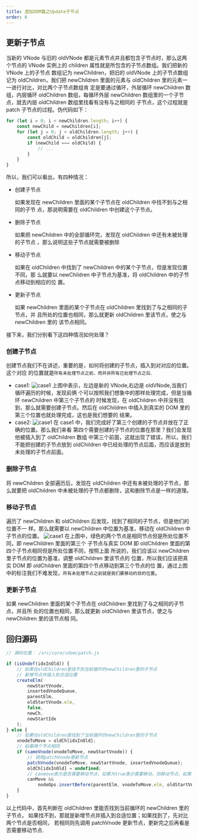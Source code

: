 ```yaml
---
title: 虚拟DOM篇之Update子节点
order: 6
---
```


## 更新子节点

当新的 VNode 与旧的 oldVNode 都是元素节点并且都包含子节点时，那么这两个节点的
VNode 实例上的 children 属性就是所包含的子节点数组。我们把新的 VNode 上的子节点
数组记为 newChildren，把旧的 oldVNode 上的子节点数组记为 oldChildren，我们把
newChildren 里面的元素与 oldChildren 里的元素一一进行对比，对比两个子节点数组肯
定是要通过循环，外层循环 newChildren 数组，内层循环 oldChildren 数组，每循环外层
newChildren 数组里的一个子节点，就去内层 oldChildren 数组里找看有没有与之相同的
子节点，这个过程就是 patch 子节点的过程。伪代码如下：

```js
for (let i = 0; i < newChildren.length; i++) {
	const newChild = newChildren[i];
	for (let j = 0; j < oldChildren.length; j++) {
		const oldChild = oldChildren[j];
		if (newChild === oldChild) {
			// ...
		}
	}
}
```

所以，我们可以看出，有四种情况：

-   创建子节点

    如果发现在 newChildren 里面的某个子节点在 oldChildren 中找不到与之相同的子节
    点，那说明需要在 oldChildren 中创建这个子节点。

-   删除子节点

    如果把 newChildren 中的全部循环完，发现在 oldChildren 中还有未被处理的子节点
    ，那么说明这些子节点就需要被删除

-   移动子节点

    如果在 oldChildren 中找到了 newChildren 中的某个子节点，但是发现位置不同，那
    么就要以 newChildren 中子节点为基准，将 oldChildren 中的子节点移动到相应的位
    置。

-   更新子节点

    如果 newChildren 里面的某个子节点在 oldChildren 里找到了与之相同的子节点，并
    且所处的位置也相同，那么就更新 oldChildren 里该节点，使之与 newChildren 里的
    该节点相同。

接下来，我们分别看下这四种情况如何处理？

### 创建子节点

创建节点我们不在讲述，重要的是，如何将创建的子节点，插入到对对应的位置。这个对应
的位置就是`所有未处理节点之前，而并非所有已处理节点之后`.

-   case1:
    ![case1](https://leexiaop.github.io/statics/ibadgers/code/vue2/update_son_vnode_1.png)
    上图中表示，左边是新的 VNode,右边是 oldVNode,当我们循环遍历的时候，发现前俩
    个可以按照我们想象中的那样处理完成，但是当循环 newChildren 中第三个子节点的
    时候发现，在 oldChildren 中并没有找到，那么就需要创建子节点。然后在
    oldChildren 中插入到真实的 DOM 里的第三个位置也就处理完成，这也是我们想要的
    结果。
-   case2:
    ![case1](https://leexiaop.github.io/statics/ibadgers/code/vue2/update_son_vnode_2.png)
    在 case1 中，我们完成好了第三个创建的子节点并放在了正确的位置。那么我们来看
    第四个需要创建的子节点的位置在那里？我们会发现他被插入到了 oldChildren 数组
    中第三个前面，这就出现了错误，所以，我们不能把创建的子节点放到 oldChildren
    中已经处理的节点后面，而应该是放到未处理的子节点前面。

### 删除子节点

将 newChildren 全部遍历后，发现在 oldChildren 中还有未被处理的子节点，那么就要把
oldChildren 中未被处理的子节点都删除，这和删除节点是一样的道理。

### 移动子节点

遍历了 newChildren 和 oldChildren 后发现，找到了相同的子节点，但是他们的位置不一
样。那么就需要以 newChildren 中位置为基准，移动在 oldChildren 中子节点的位置。
![case1](https://leexiaop.github.io/statics/ibadgers/code/vue2/update_son_vnode_3.png)
在上图中，绿色的两个节点是相同节点但是所处位置不同，即 newChildren 里面的第三个
子节点与真实 DOM 即 oldChildren 里面的第四个子节点相同但是所处位置不同，按照上面
所说的，我们应该以 newChildren 里子节点的位置为基准，调整 oldChildren 里该节点的
位置，所以我们应该把真实 DOM 即 oldChildren 里面的第四个节点移动到第三个节点的位
置，通过上图中的标注我们不难发现，`所有未处理节点之前就是我们要移动的目的位置`。

### 更新子节点

如果 newChildren 里面的某个子节点在 oldChildren 里找到了与之相同的子节点，并且所
处的位置也相同，那么就更新 oldChildren 里该节点，使之与 newChildren 里的该节点相
同。

## 回归源码

```js
// 源码位置： /src/core/vdom/patch.js

if (isUndef(idxInOld)) {
	// 如果在oldChildren里找不到当前循环的newChildren里的子节点
	// 新增节点并插入到合适位置
	createElm(
		newStartVnode,
		insertedVnodeQueue,
		parentElm,
		oldStartVnode.elm,
		false,
		newCh,
		newStartIdx
	);
} else {
	// 如果在oldChildren里找到了当前循环的newChildren里的子节点
	vnodeToMove = oldCh[idxInOld];
	// 如果两个节点相同
	if (sameVnode(vnodeToMove, newStartVnode)) {
		// 调用patchVnode更新节点
		patchVnode(vnodeToMove, newStartVnode, insertedVnodeQueue);
		oldCh[idxInOld] = undefined;
		// canmove表示是否需要移动节点，如果为true表示需要移动，则移动节点，如果为false则不用移动
		canMove &&
			nodeOps.insertBefore(parentElm, vnodeToMove.elm, oldStartVnode.elm);
	}
}
```

以上代码中，首先判断在 oldChildren 里能否找到当前循环的 newChildren 里的子节点，
如果找不到，那就是新增节点并插入到合适位置；如果找到了，先对比两个节点是否相同，
若相同则先调用 patchVnode 更新节点，更新完之后再看是否需要移动节点.
